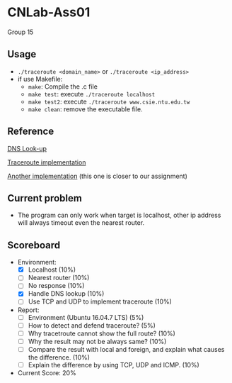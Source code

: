 # CNLab-Ass01
Group 15
## Usage
- ```./traceroute <domain_name>``` or ```./traceroute <ip_address>```
- if use Makefile:
    - ```make```: Compile the .c file
    - ```make test```: execute ```./traceroute localhost```  
    - ```make test2```: execute ```./traceroute www.csie.ntu.edu.tw```
    - ```make clean```: remove the executable file.
## Reference
[DNS Look-up](https://github.com/CyberChimeraUSA/C-Networking/blob/master/C-DNS%20lookup%20using%20getaddrinfo/dnsUpdatedvid.c)

[Traceroute implementation](https://stackoverflow.com/questions/15458438/implementing-traceroute-using-icmp-in-c)

[Another implementation](https://stackoverflow.com/questions/29344543/simple-icmp-traceroute-implementation-in-c) (this one is closer to our assignment)

## Current problem
- The program can only work when target is localhost, other ip address will always timeout even the nearest router.
## Scoreboard
- Environment:
    - [x] Localhost (10%)
    - [ ] Nearest router (10%)
    - [ ] No response (10%)
    - [x] Handle DNS lookup (10%)
    - [ ] Use TCP and UDP to implement traceroute (10%)
- Report:
    - [ ] Environment (Ubuntu 16.04.7 LTS) (5%)
    - [ ] How to detect and defend traceroute? (5%)
    - [ ] Why tracetroute cannot show the full route? (10%)
    - [ ] Why the result may not be always same? (10%)
    - [ ] Compare the result with local and foreign, and explain what causes the difference. (10%)
    - [ ] Explain the difference by using TCP, UDP and ICMP. (10%)
- Current Score: 20%
